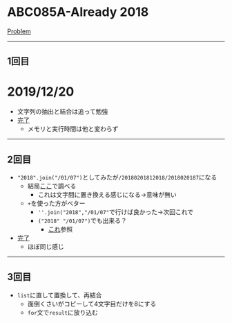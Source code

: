 # ABC085A-Already 2018

[Problem](https://atcoder.jp/contests/abc085/tasks/abc085_a)

---
## 1回目
# 2019/12/20
* 文字列の抽出と結合は追って勉強
* [完了](https://atcoder.jp/contests/abc085/submissions/9038758)
  * メモリと実行時間は他と変わらず
---
## 2回目
* `"2018".join("/01/07")`としてみたが`/20180201812018/2018020187`になる
  * 結局[ここ](https://note.nkmk.me/python-string-concat/)で調べる
    * これは文字間に置き換える感じになる→意味が無い
  * `+`を使った方がベター
    * `''.join("2018","/01/07"`で行けば良かった→次回これで
    * `("2018" "/01/07")`でも出来る？
      * [これ](https://docs.python.org/ja/3/library/stdtypes.html#textseq)参照
* [完了](https://atcoder.jp/contests/abc085/submissions/9047503)
  * ほぼ同じ感じ
---
## 3回目
* `list`に直して置換して、再結合
  * 面倒くさいがコピーして4文字目だけを8にする
  * `for`文で`result`に放り込む

